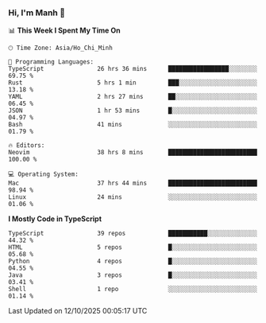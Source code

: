 ### Hi, I'm Manh 👋

<!--START_SECTION:waka-->
📊 **This Week I Spent My Time On** 

```text
🕑︎ Time Zone: Asia/Ho_Chi_Minh

💬 Programming Languages: 
TypeScript               26 hrs 36 mins      █████████████████░░░░░░░░   69.75 % 
Rust                     5 hrs 1 min         ███░░░░░░░░░░░░░░░░░░░░░░   13.18 % 
YAML                     2 hrs 27 mins       ██░░░░░░░░░░░░░░░░░░░░░░░   06.45 % 
JSON                     1 hr 53 mins        █░░░░░░░░░░░░░░░░░░░░░░░░   04.97 % 
Bash                     41 mins             ░░░░░░░░░░░░░░░░░░░░░░░░░   01.79 % 

🔥 Editors: 
Neovim                   38 hrs 8 mins       █████████████████████████   100.00 % 

💻 Operating System: 
Mac                      37 hrs 44 mins      █████████████████████████   98.94 % 
Linux                    24 mins             ░░░░░░░░░░░░░░░░░░░░░░░░░   01.06 % 
```

**I Mostly Code in TypeScript** 

```text
TypeScript               39 repos            ███████████░░░░░░░░░░░░░░   44.32 % 
HTML                     5 repos             █░░░░░░░░░░░░░░░░░░░░░░░░   05.68 % 
Python                   4 repos             █░░░░░░░░░░░░░░░░░░░░░░░░   04.55 % 
Java                     3 repos             █░░░░░░░░░░░░░░░░░░░░░░░░   03.41 % 
Shell                    1 repo              ░░░░░░░░░░░░░░░░░░░░░░░░░   01.14 % 
```




 Last Updated on 12/10/2025 00:05:17 UTC
<!--END_SECTION:waka-->
